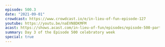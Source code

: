 ```yaml
---
episode: 500.3
date: "2021-09-01"
crowdcast: https://www.crowdcast.io/e/in-lieu-of-fun-episode-127
youtube: https://youtu.be/naEVN8DKMFM
acast: https://shows.acast.com/in-lieu-of-fun/episodes/episode-500-part-iii-peter-strzok
summary: Day 3 of the Episode 500 celebratory week
special: true
---
```

